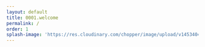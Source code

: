 ```yaml
---
layout: default
title: 0001.welcome
permalink: /
order: 1
splash-image: 'https://res.cloudinary.com/chopper/image/upload/v1453404197/Site%20Images/desktop-hero.jpg'
---
```

